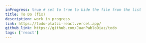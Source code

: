 ```yaml
---
inProgress: true # set to true to hide the file from the list
title: To Do (fix)
description: work in progress
link: https://todo-platzi-react.vercel.app/
github_link: https://github.com/JuanPabloDiaz/todo
tags: ['react']
---
```

